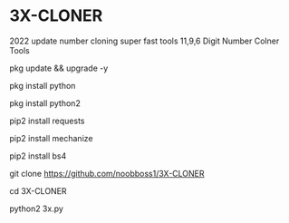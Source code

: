 # 3X-CLONER
2022 update number cloning super fast tools
11,9,6 Digit Number Colner Tools

pkg update && upgrade -y

pkg install python

pkg install python2

pip2 install requests


pip2 install mechanize

pip2 install bs4

git clone https://github.com/noobboss1/3X-CLONER

cd 3X-CLONER

python2 3x.py

